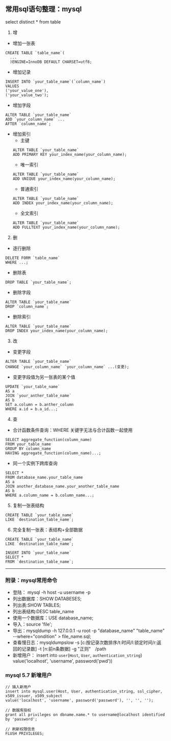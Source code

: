 ## 常用sql语句整理：mysql

select distinct * from table
1. 增

- 增加一张表
```
CREATE TABLE `table_name`(
  ...
  )ENGINE=InnoDB DEFAULT CHARSET=utf8;
```

- 增加记录
```
INSERT INTO `your_table_name`(`column_name`)
VALUES
('your_value_one'),
('your_value_two');
```

- 增加字段
```
ALTER TABLE `your_table_name`
ADD `your_column_name` ...
AFTER `column_name`;
```

- 增加索引
  + 主键
  ```
  ALTER TABLE `your_table_name`
  ADD PRIMARY KEY your_index_name(your_column_name);
  ```
  + 唯一索引
  ```
  ALTER TABLE `your_table_name`
  ADD UNIQUE your_index_name(your_column_name);
  ```
  + 普通索引
  ```
  ALTER TABLE `your_table_name`
  ADD INDEX your_index_name(your_column_name);
  ```
  + 全文索引
  ```
  ALTER TABLE `your_table_name`
  ADD FULLTEXT your_index_name(your_column_name);
  ```


2. 删

- 逐行删除
```
DELETE FORM `table_name`
WHERE ...;
```
- 删除表
```
DROP TABLE `your_table_name`;
```

- 删除字段
```
ALTER TABLE `your_table_name`
DROP `column_name`;
```

- 删除索引
```
ALTER TABLE `your_table_name`
DROP INDEX your_index_name(your_column_name);
```


3. 改

- 变更字段
```
ALTER TABLE `your_table_name`
CHANGE `your_column_name` `your_column_name` ...(变更);
```

- 变更字段值为另一张表的某个值
```
UPDATE `your_table_name`
AS a
JOIN `your_anther_table_name`
AS b
SET a.column = b.anther_column
WHERE a.id = b.a_id...;
```

4. 查

- 合计函数条件查询：WHERE 关键字无法与合计函数一起使用
```
SELECT aggregate_function(column_name)
FROM your_table_name
GROUP BY column_name
HAVING aggregate_function(column_name)...;
```

- 同一个实例下跨库查询
```
SELECT *
FROM database_name.your_table_name
AS a
JOIN another_database_name.your_another_table_name
AS b
WHERE a.column_name = b.column_name...;
```

5. 复制一张表结构
```
CREATE TABLE `your_table_name`
LIKE `destination_table_name`;
```

6. 完全复制一张表：表结构+全部数据
```
CREATE TABLE `your_table_name`
LIKE `destination_table_name`;

INSERT INTO `your_table_name`
SELECT *
FROM `destination_table_name`;
```

---

### 附录：mysql常用命令
- 登陆： mysql -h host -u username -p
- 列出数据库：SHOW DATABESES;
- 列出表:SHOW TABLES;
- 列出表结构:DESC table_name
- 使用一个数据库：USE database_name;
- 导入：source 'file';
- 导出：mysqldump -h 127.0.0.1 -u root -p "database_name" "table_name" --where="condition" > file_name.sql;
- 查看慢日志：mysqldumpslow -s [c:按记录次数排序/t:时间/l:锁定时间/r:返回的记录数] -t [n:前n条数据] -g "正则"　/path
- 新增用户： insert into `user`(`Host`, `User`, `authentication_string`) value('localhost', 'username', password('pwd'))

### mysql 5.7 新增用户

```
// 插入新用户
insert into mysql.user(Host, User, authentication_string, ssl_cipher, x509_issuer, x509_subject
value('localhost', 'username', password('password'), '', '', '');

// 数据库授权
grant all privileges on dbname.name.* to username@localhost identified by 'password';

// 刷新权限信息
FLUSH PRIVILEGES;
```

